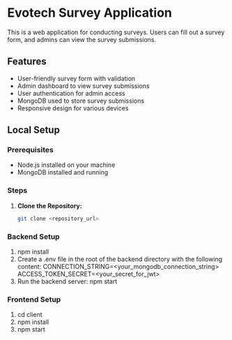 # Evotech Survey Application

This is a web application for conducting surveys. Users can fill out a survey form, and admins can view the survey submissions.

## Features

- User-friendly survey form with validation
- Admin dashboard to view survey submissions
- User authentication for admin access
- MongoDB used to store survey submissions
- Responsive design for various devices

## Local Setup

### Prerequisites

- Node.js installed on your machine
- MongoDB installed and running

### Steps

1. **Clone the Repository:**
   ```bash
   git clone <repository_url>
   
### Backend Setup

1. npm install
2. Create a .env file in the root of the backend directory with the following content:
   CONNECTION_STRING=<your_mongodb_connection_string>
   ACCESS_TOKEN_SECRET=<your_secret_for_jwt>
3. Run the backend server: npm start

### Frontend Setup

1. cd client
2. npm install
3. npm start

